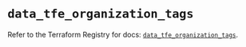 # `data_tfe_organization_tags`

Refer to the Terraform Registry for docs: [`data_tfe_organization_tags`](https://registry.terraform.io/providers/hashicorp/tfe/0.60.0/docs/data-sources/organization_tags).

